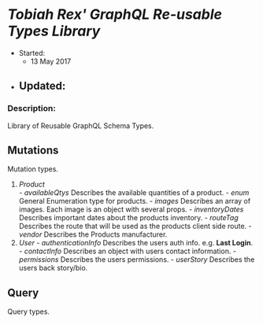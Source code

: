 # _Tobiah Rex' GraphQL Re-usable Types Library_
  * Started:
    - 13 May 2017
  * Updated:
    -

### Description:
Library of Reusable GraphQL Schema Types.


## Mutations
Mutation types.

  1. _Product_    
    - _availableQtys_ Describes the available quantities of a product.
    - _enum_ General Enumeration type for products.
    - _images_ Describes an array of images.  Each image is an object with several props.
    - _inventoryDates_ Describes important dates about the products inventory.
    - _routeTag_ Describes the route that will be used as the products client side route.
    - _vendor_ Describes the Products manufacturer.
  2. _User_
    - _authenticationInfo_ Describes the users auth info. e.g. **Last Login**.
    - _contactInfo_ Describes an object with users contact information.
    - _permissions_ Describes the users permissions.
    - _userStory_ Describes the users back story/bio.

## Query
Query types.

<!-- ## Utilities Description:
Utility files with setup, configuration, and special use case templates.
  * package.lint.json
    - Contains script syntax for running eslint-watch scripts for CLI linting messages.
    - _CountryConstants.js_ is an array of all the countries in the world to be used with a drop down menu of some sort.
    - _StatesConstants.js_ is an array of all the US states to be used with a drop down menu of some sort.

## Extra:
Library of Reducers commonly re-used.
  * API reducer using [_Redux Sauce_](https://github.com/skellock/reduxsauce).
  * AUTH reducer - see README in Reducers/ for more info.

  <img src="http://i.imgur.com/HWXeDSS.png" />

## Features:
Airbnb Style Guide implemented.

## Helper Libraries:
* [Material UI](http://www.material-ui.com/#/components/raised-button)
* [Reselectors](https://github.com/reactjs/reselect#installation)

## Influences:
from: [Medium - Reselectors](https://medium.com/@esamatti/react-js-pure-render-performance-anti-pattern-fb88c101332f#.z954pl30z) -->
<!-- ## Updates: -->
